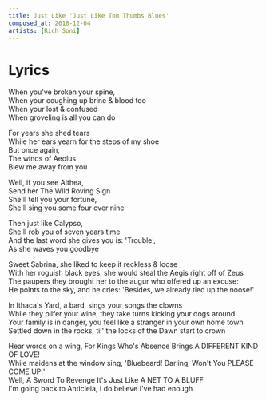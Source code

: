 ```yaml
---
title: Just Like 'Just Like Tom Thumbs Blues'
composed_at: 2018-12-04
artists: [Rich Soni]
---
```


# Lyrics

When you've broken your spine,  
When your coughing up brine & blood too  
When your lost & confused  
When groveling is all you can do  

For years she shed tears  
While her ears yearn for the steps of my shoe  
But once again,  
The winds of Aeolus  
Blew me away from you  

Well, if you see Althea,  
Send her The Wild Roving Sign  
She'll tell you your fortune,  
She'll sing you some four over nine  

Then just like Calypso,  
She'll rob you of seven years time  
And the last word she gives you is: 'Trouble',  
As she waves you goodbye  

Sweet Sabrina, she liked to keep it reckless & loose  
With her roguish black eyes, she would steal the Aegis right off of Zeus  
The paupers they brought her to the augur who offered up an excuse:  
He points to the sky, and he cries: 'Besides, we already tied up the noose!'  

In Ithaca's Yard, a bard, sings your songs the clowns  
While they pilfer your wine, they take turns kicking your dogs around  
Your family is in danger, you feel like a stranger in your own home town  
Settled down in the rocks, til' the locks of the Dawn start to crown  

Hear words on a wing, For Kings Who's Absence Brings A DIFFERENT KIND OF LOVE!  
While maidens at the window sing, 'Bluebeard!  Darling, Won't You PLEASE COME UP!'  
Well, A Sword To Revenge It's Just Like A NET TO A BLUFF  
I'm going back to Anticleia, I do believe I've had enough  

